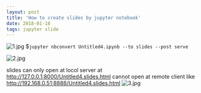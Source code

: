 ```yaml
---
layout: post
title: 'How to create slides by jupyter notebook'
date: 2018-01-18
tags: jupyter slide
---
```


![1.jpg](http://user-image.logdown.io/user/42937/blog/39533/post/4879189/v2PkJi3XShSkuZ2vmS7A_1.jpg)
$```jupyter nbconvert Untitled4.ipynb --to slides --post serve```

![2.jpg](http://user-image.logdown.io/user/42937/blog/39533/post/4879189/U7MaH2dS2WickbFAPKmm_2.jpg)

slides can only open at locol server at http://127.0.0.1:8000/Untitled4.slides.html
cannot open at remote client like http://192.168.0.51:8888/Untitled4.slides.html
![3.jpg](http://user-image.logdown.io/user/42937/blog/39533/post/4879189/qh3cmkhNR86JTwJ0A0yK_3.jpg)
